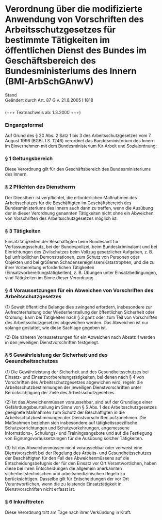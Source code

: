 Verordnung über die modifizierte Anwendung von Vorschriften des Arbeitsschutzgesetzes für bestimmte Tätigkeiten im öffentlichen Dienst des Bundes im Geschäftsbereich des Bundesministeriums des Innern (BMI-ArbSchGAnwV)
=========================================================================================================================================================================================================================

Stand  
Geändert durch Art. 87 G v. 21.6.2005 I 1818

### 

(+++ Textnachweis ab: 1.3.2000 +++)

### Eingangsformel

Auf Grund des § 20 Abs. 2 Satz 1 bis 3 des Arbeitsschutzgesetzes vom 7. August 1996 (BGBl. I S. 1246) verordnet das Bundesministerium des Innern im Einvernehmen mit dem Bundesministerium für Arbeit und Sozialordnung:

### § 1 Geltungsbereich

Diese Verordnung gilt für den Geschäftsbereich des Bundesministeriums des Innern.

### § 2 Pflichten des Dienstherrn

Der Dienstherr ist verpflichtet, die erforderlichen Maßnahmen des Arbeitsschutzes für die Beschäftigten im Geschäftsbereich des Bundesministeriums des Innern auch dann zu treffen, wenn die Ausübung der in dieser Verordnung genannten Tätigkeiten nicht ohne ein Abweichen von Vorschriften des Arbeitsschutzgesetzes möglich ist.

### § 3 Tätigkeiten

Einsatztätigkeiten der Beschäftigten beim Bundesamt für Verfassungsschutz, bei der Bundespolizei, beim Bundeskriminalamt und bei Einrichtungen des Zivilschutzes beim Vollzug gesetzlicher Aufgaben, z. B. bei unfriedlichen Demonstrationen, zum Schutz von Personen oder Objekten und bei größeren Schadensereignissen/Katastrophen, und die zu ihrer Vorbereitung erforderlichen Tätigkeiten (Einsatzvorbereitungstätigkeiten), z. B. Übungen unter Einsatzbedingungen, sind Tätigkeiten im Sinne dieser Verordnung.

### § 4 Voraussetzungen für ein Abweichen von Vorschriften des Arbeitsschutzgesetzes

(1) Soweit öffentliche Belange dies zwingend erfordern, insbesondere zur Aufrechterhaltung oder Wiederherstellung der öffentlichen Sicherheit oder Ordnung, kann bei Tätigkeiten nach § 3 ganz oder zum Teil von Vorschriften des Arbeitsschutzgesetzes abgewichen werden. Das Abweichen ist nur solange gestattet, wie diese Sachlage gegeben ist.

(2) Die näheren Voraussetzungen für ein Abweichen nach Absatz 1 werden in den jeweiligen Dienstvorschriften festgelegt.

### § 5 Gewährleistung der Sicherheit und des Gesundheitsschutzes

(1) Die Gewährleistung der Sicherheit und des Gesundheitsschutzes bei Einsatz- und Einsatzvorbereitungstätigkeiten, bei denen nach § 4 von Vorschriften des Arbeitsschutzgesetzes abgewichen wird, regeln die Arbeitsschutzbestimmungen der jeweiligen Dienstvorschriften unter Berücksichtigung der Ziele des Arbeitsschutzgesetzes.

(2) Ist das Abweichenmüssen voraussehbar, sind auf der Grundlage einer Gefährdungsbeurteilung im Sinne von § 5 Abs. 1 des Arbeitsschutzgesetzes geeignete Maßnahmen zum Schutz der Beschäftigten in die Arbeitsschutzbestimmungen der Dienstvorschriften aufzunehmen. Die Maßnahmen beziehen sich insbesondere auf tätigkeitsspezifische Schutzvorrichtungen und Schutzvorkehrungen, angemessene Informations-, Schulungs- und Trainingsangebote und auf die Festlegung von Eignungsvoraussetzungen für die Ausübung solcher Tätigkeiten.

(3) Ist das Abweichenmüssen nicht voraussehbar oder verweist eine Dienstvorschrift bei der Regelung des Arbeits- und Gesundheitsschutzes der Beschäftigten für den Fall des Abweichenmüssens auf die Entscheidungsbefugnis der für den Einsatz vor Ort Verantwortlichen, haben diese bei ihren Entscheidungen die allgemein anerkannten sicherheitstechnischen und arbeitsmedizinischen Regeln zu berücksichtigen. Dasselbe gilt für Entscheidungen der vor Ort Verantwortlichen, wenn die zu leistende Einsatztätigkeit in Dienstvorschriften nicht erfasst ist.

### § 6 Inkrafttreten

Diese Verordnung tritt am Tage nach ihrer Verkündung in Kraft.
